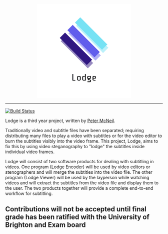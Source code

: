 <p align="center">
<img src="assets/logos/logo_half.png" alt="Lodge logo"/>
</p>

---

[![Build Status](https://travis-ci.org/petermcneil/lodge.svg?branch=master)](https://travis-ci.org/petermcneil/lodge)

Lodge is a third year project, written by [Peter McNeil](https://pop.ski).

Traditionally video and subtitle files have been separated; requiring distributing many files to play a video with 
subtitles or for the video editor to burn the subtitles visibly into the video frame.
This project, Lodge, aims to fix this by using video steganography to "lodge" the subtitles 
inside individual video frames.

Lodge will consist of two software products for dealing with subtitling in videos. One program (Lodge Encoder) will be 
used by video editors or stenographers and will merge the subtitles into the video file. The other program 
(Lodge Viewer) will be used by the layperson while watching videos and will extract the subtitles from the video file 
and display them to the user. The two products together will provide a complete end-to-end workflow for subtitling.

## Contributions will not be accepted until final grade has been ratified with the University of Brighton and Exam board